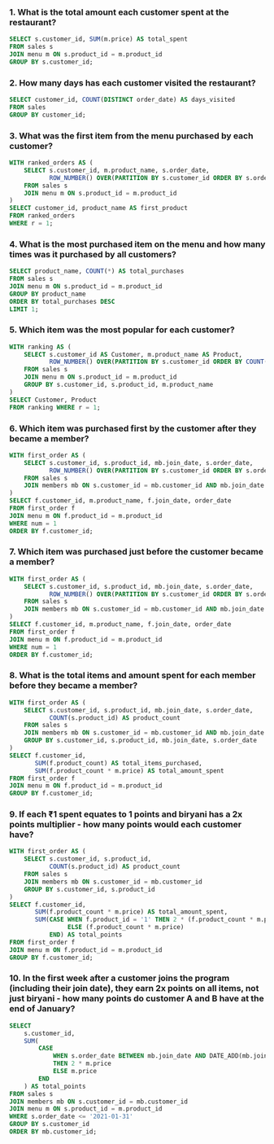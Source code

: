 ### 1. What is the total amount each customer spent at the restaurant?

```sql
SELECT s.customer_id, SUM(m.price) AS total_spent
FROM sales s
JOIN menu m ON s.product_id = m.product_id
GROUP BY s.customer_id;
```

### 2. How many days has each customer visited the restaurant?

```sql
SELECT customer_id, COUNT(DISTINCT order_date) AS days_visited
FROM sales
GROUP BY customer_id;
```

### 3. What was the first item from the menu purchased by each customer?

```sql
WITH ranked_orders AS (
    SELECT s.customer_id, m.product_name, s.order_date,
           ROW_NUMBER() OVER(PARTITION BY s.customer_id ORDER BY s.order_date) AS r
    FROM sales s
    JOIN menu m ON s.product_id = m.product_id
)
SELECT customer_id, product_name AS first_product
FROM ranked_orders
WHERE r = 1;
```

### 4. What is the most purchased item on the menu and how many times was it purchased by all customers?

```sql
SELECT product_name, COUNT(*) AS total_purchases
FROM sales s
JOIN menu m ON s.product_id = m.product_id
GROUP BY product_name
ORDER BY total_purchases DESC
LIMIT 1;
```

### 5. Which item was the most popular for each customer?

```sql
WITH ranking AS (
    SELECT s.customer_id AS Customer, m.product_name AS Product, 
           ROW_NUMBER() OVER(PARTITION BY s.customer_id ORDER BY COUNT(s.product_id) DESC) AS r
    FROM sales s
    JOIN menu m ON s.product_id = m.product_id
    GROUP BY s.customer_id, s.product_id, m.product_name
)
SELECT Customer, Product
FROM ranking WHERE r = 1; 
```

### 6. Which item was purchased first by the customer after they became a member?

```sql
WITH first_order AS (
    SELECT s.customer_id, s.product_id, mb.join_date, s.order_date,
           ROW_NUMBER() OVER(PARTITION BY s.customer_id ORDER BY s.order_date) AS num
    FROM sales s
    JOIN members mb ON s.customer_id = mb.customer_id AND mb.join_date < s.order_date
)
SELECT f.customer_id, m.product_name, f.join_date, order_date
FROM first_order f
JOIN menu m ON f.product_id = m.product_id
WHERE num = 1
ORDER BY f.customer_id;
```

### 7. Which item was purchased just before the customer became a member?

```sql
WITH first_order AS (
    SELECT s.customer_id, s.product_id, mb.join_date, s.order_date,
           ROW_NUMBER() OVER(PARTITION BY s.customer_id ORDER BY s.order_date DESC) AS num
    FROM sales s
    JOIN members mb ON s.customer_id = mb.customer_id AND mb.join_date > s.order_date
)
SELECT f.customer_id, m.product_name, f.join_date, order_date
FROM first_order f
JOIN menu m ON f.product_id = m.product_id
WHERE num = 1
ORDER BY f.customer_id;
```

### 8. What is the total items and amount spent for each member before they became a member?

```sql
WITH first_order AS (
    SELECT s.customer_id, s.product_id, mb.join_date, s.order_date,
           COUNT(s.product_id) AS product_count
    FROM sales s
    JOIN members mb ON s.customer_id = mb.customer_id AND mb.join_date > s.order_date
    GROUP BY s.customer_id, s.product_id, mb.join_date, s.order_date
)
SELECT f.customer_id,
       SUM(f.product_count) AS total_items_purchased,
       SUM(f.product_count * m.price) AS total_amount_spent
FROM first_order f
JOIN menu m ON f.product_id = m.product_id
GROUP BY f.customer_id;
```

### 9. If each ₹1 spent equates to 1 points and biryani has a 2x points multiplier - how many points would each customer have?

```sql
WITH first_order AS (
    SELECT s.customer_id, s.product_id,
           COUNT(s.product_id) AS product_count
    FROM sales s
    JOIN members mb ON s.customer_id = mb.customer_id
    GROUP BY s.customer_id, s.product_id
)
SELECT f.customer_id,
       SUM(f.product_count * m.price) AS total_amount_spent,
       SUM(CASE WHEN f.product_id = '1' THEN 2 * (f.product_count * m.price)
                ELSE (f.product_count * m.price)
           END) AS total_points
FROM first_order f
JOIN menu m ON f.product_id = m.product_id
GROUP BY f.customer_id;
```

### 10. In the first week after a customer joins the program (including their join date), they earn 2x points on all items, not just biryani - how many points do customer A and B have at the end of January?

```sql
SELECT 
    s.customer_id,
    SUM(
        CASE 
            WHEN s.order_date BETWEEN mb.join_date AND DATE_ADD(mb.join_date, INTERVAL 6 DAY)
            THEN 2 * m.price
            ELSE m.price
        END
    ) AS total_points
FROM sales s
JOIN members mb ON s.customer_id = mb.customer_id
JOIN menu m ON s.product_id = m.product_id
WHERE s.order_date <= '2021-01-31'
GROUP BY s.customer_id
ORDER BY mb.customer_id;
```
